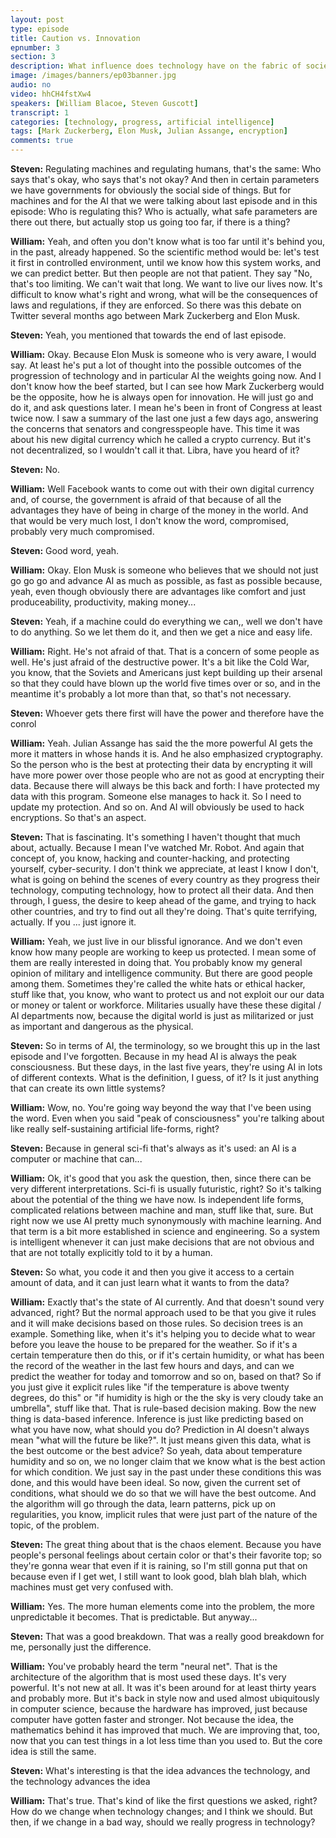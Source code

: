 ```yaml
---
layout: post
type: episode
title: Caution vs. Innovation
epnumber: 3
section: 3
description: What influence does technology have on the fabric of society? Is it a curse or an opportunity for progress? Today William and Steven discuss the effects that artificial has had and might yet have, the dangers and how to ensure that life with machines runs harmoniously with common values.
image: /images/banners/ep03banner.jpg
audio: no
video: hhCH4fstXw4
speakers: [William Blacoe, Steven Guscott]
transcript: 1
categories: [technology, progress, artificial intelligence]
tags: [Mark Zuckerberg, Elon Musk, Julian Assange, encryption]
comments: true
---
```

<p><b>Steven:</b> 
Regulating machines and
regulating humans, that's the same:
Who says that's okay, who says
that's not okay? And then in certain parameters we have governments for
obviously the social side of things. But
for machines and for the AI that we were
talking about last episode and in this
episode: Who is regulating this?
Who is actually, what safe parameters
are there out there, but actually stop us
going too far, if there is a thing?</p>

<div class="insertable" id="Elon Musk.jpg"></div>

<p><b>William:</b> 
Yeah, and often
you don't know what is too far until
it's behind you, in the past, already
happened. So the scientific method would
be: let's test it first in controlled
environment, until we know how this
system works, and we can predict better.
But then people are not that patient.
They say "No, that's too limiting. We can't wait
that long. We
want to live our lives now. It's
difficult to know what's right and wrong,
what will be the consequences of laws
and regulations, if they are enforced.
So there was this debate on Twitter
several months ago between Mark
Zuckerberg and Elon Musk.</p>

<p><b>Steven:</b> 
Yeah, you
mentioned that
towards the end of last episode.</p>

<p><b>William:</b> 
Okay. Because Elon Musk is someone who
is very aware, I would say. At least he's
put a lot of thought into the possible
outcomes of the progression of
technology and in particular AI the
weights going now. And I don't know how
the beef started, but I can see how Mark
Zuckerberg would be the opposite, how he
is always open for innovation. He will
just go and do it,
and ask questions later. I mean he's been
in front of Congress at least twice
now. I saw a summary of the last one just
a few days ago, answering the
concerns that senators and
congresspeople have. This time it was
about his new digital currency which he
called a crypto currency. But it's not
decentralized, so I wouldn't call it that.
Libra, have you heard of it?</p>

<p><b>Steven:</b> 
No.</p>

<p><b>William:</b> 
Well
Facebook wants to come out with their
own digital currency and, of course, the
government is afraid of that because of
all the advantages they have of being in
charge of the money in the world. And
that would be very much lost, I don't
know the word, compromised,
probably very much compromised.</p>

<p><b>Steven:</b> 
Good word,
yeah.</p>

<p><b>William:</b> 
Okay. Elon Musk is someone who believes that
we should not just go go go and advance
AI as much as possible, as fast as
possible because, yeah, even though
obviously there are advantages like
comfort and just produceability,
productivity, making money...</p>

<p><b>Steven:</b> 
Yeah, if a machine could do everything we
can,, well we don't have to do anything. So
we let them do it, and then we get a
nice and easy life.</p>

<p><b>William:</b> 
Right. He's not afraid of
that. That is a concern of some people as
well. He's just afraid of the destructive
power. It's a bit like the Cold
War, you know, that
the Soviets and Americans just kept
building up their arsenal so that they
could have blown up the world five times
over or so, and in the meantime it's
probably a lot more than that, so that's
not necessary.</p>

<p><b>Steven:</b> 
Whoever gets there first will have the power and therefore have the conrol</p>

<div class="insertable" id="Julian Assange.jpg"></div>

<p><b>William:</b> 
Yeah. Julian Assange has said the the more
powerful AI gets the more it matters in whose hands it is. And he
also emphasized cryptography. So the
person who is the best at protecting
their data by encrypting it will
have more power over those people who
are not as good at encrypting their data.
Because there will always be this back
and forth: I have protected my data
with this program. Someone else manages
to hack it. So I need to update my
protection. And so on. And AI will
obviously be used to hack encryptions. So
that's an aspect.</p>

<p><b>Steven:</b> 
That is fascinating. It's
something I haven't thought that much
about, actually. Because I mean I've watched
Mr. Robot. And again
that concept of, you know, hacking
and counter-hacking, and protecting
yourself, cyber-security. I
don't think we appreciate, at least I
know I don't, what is going on behind the
scenes of every country as they progress
their technology, computing
technology, how to protect all their
data. And then through, I guess, the
desire to keep ahead of the game, and
trying to hack other countries, and try
to find out all they're doing.
That's quite terrifying, actually.
If you ... just ignore it.</p>

<p><b>William:</b> 
Yeah, we just live in our blissful ignorance. And we don't even know how many people
are working to keep us protected. I mean
some of them are really interested in
doing that. You probably know my general
opinion of military and intelligence
community. But there are good people
among them. Sometimes they're called the
white hats
or ethical hacker, stuff like that,
you know, who want to protect us
and not exploit our our data or money or
talent or workforce. Militaries
usually have these these digital / AI
departments now, because the digital
world is just as militarized or just as
important and dangerous as the physical.</p>

<p><b>Steven:</b> 
So in terms of AI, the terminology, so we brought this up
in the last episode and I've
forgotten. Because in my head
AI is always the peak consciousness.
But these days, in the last five years,
they're using AI in lots of different
contexts. What is the
definition, I guess, of it? Is it just
anything that can create its own
little systems?</p>

<p><b>William:</b> 
Wow, no. You're going way
beyond the way that I've been using the
word. Even when you said "peak of
consciousness" you're talking about
like really self-sustaining artificial
life-forms, right?</p>

<p><b>Steven:</b> 
Because in general sci-fi that's always as it's
used: an AI is a computer
or machine that can...</p>

<p><b>William:</b> 
Ok, it's good that you
ask the question, then, since there can be
very different interpretations.
Sci-fi is usually futuristic, right?
So it's talking about the potential of
the thing we have now. Is independent
life forms, complicated relations between
machine and man, stuff like that, sure. But
right now we use AI pretty much
synonymously with machine learning. And
that term is a bit more established in
science and engineering. So a system
is intelligent whenever it can just make
decisions that are not obvious and that
are not totally explicitly
told to it by a human.</p>

<p><b>Steven:</b> 
So what, you code
it and then you give it access to a certain
amount of data, and it can just
learn what it wants to from the data?</p>

<p><b>William:</b> 
Exactly that's the state of AI
currently. And that
doesn't sound very advanced, right? But
the normal approach used to be
that you give it rules and it will make
decisions based on those rules. So
decision trees is an example.
Something like, when it's it's helping
you to decide what to wear
before you leave the house to be
prepared for the weather. So if it's a
certain temperature then do this, or if
it's certain humidity, or what has been
the record of the weather in the
last few hours and days, and can we
predict the weather for today and
tomorrow and so on, based on that? So if
you just give it explicit rules like "if
the temperature is above twenty degrees,
do this" or "if humidity is high or the
the sky is very cloudy take an umbrella", 
stuff like that.
That is rule-based decision making. Bow
the new thing is data-based inference.
Inference is just like predicting
based on what you have now, what should
you do? Prediction in AI doesn't always
mean "what will the future be like?". It
just means given this data, what is the
best outcome or the best advice? So yeah,
data about temperature humidity and so
on, we no longer claim that we know what
is the best action for which condition.
We just say in the past
under these conditions this was done, and
this would have been ideal. So now, given
the current
set of conditions, what should we do so
that we will have the best outcome. And
the algorithm will go through the data,
learn patterns, pick up on regularities,
you know, implicit rules that were
just part of the nature of the topic, of the problem.</p>

<p><b>Steven:</b> 
The great thing about that is the chaos
element. Because you have people's
personal feelings about certain color or
that's their favorite top; so
they're gonna wear that even if it is
raining, so I'm still gonna put that on
because even if I get wet, I still want
to look good, blah blah blah, which
machines must get very confused with.</p>

<p><b>William:</b> 
Yes.
The more human elements come into the
problem, the more unpredictable it
becomes. That is predictable. But anyway...</p>

<p><b>Steven:</b> 
That was
a good breakdown. That was a really good breakdown
for me, personally just the difference.</p>

<p><b>William:</b> 
You've probably heard the term
"neural net". That is the architecture of
the algorithm that is most used these
days. It's very powerful. It's not new at
all. It was it's been around for at least
thirty years and probably more. But it's
back in style now and used almost
ubiquitously in computer science, because
the hardware has improved, just because
computer have gotten faster and stronger.
Not because the idea, the mathematics
behind it has improved that much. We are
improving that, too, now that you can test
things in a lot less time than you used
to. But the core idea is still the same.</p>

<p><b>Steven:</b> 
What's interesting is that the idea
advances the technology, and the
technology advances the idea</p>

<p><b>William:</b> 
That's
true.
That's kind of like the first questions
we asked, right? How do we change when
technology changes; and I think we should.
But
then, if we change in a bad way, should we
really progress in technology?</p>
